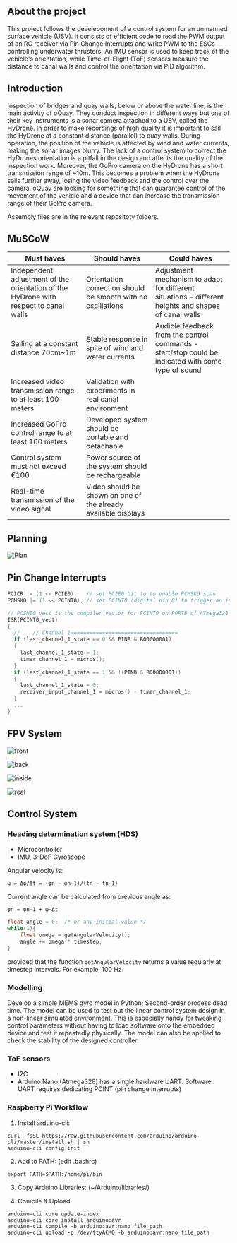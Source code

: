 ## About the project

This project follows the develepoment of a control system for an unmanned surface vehicle (USV).
It consists of efficient code to read the PWM output of an RC receiver via Pin Change Interrupts and write PWM to the ESCs controlling underwater thrusters.
An IMU sensor is used to keep track of the vehicle's orientation, while Time-of-Flight (ToF) sensors measure the distance to canal walls and control the orientation via PID algorithm.

## Introduction

Inspection of bridges and quay walls, below or above the water line, is the main activity of oQuay.
They conduct inspection in different ways but one of their key instruments is a sonar camera attached to a USV, called the HyDrone.
In order to make recordings of high quality it is important to sail the HyDrone at a constant distance (parallel) to quay walls.
During operation, the position of the vehicle is affected by wind and water currents, making the sonar images blurry.
The lack of a control system to correct the HyDrones orientation is a pitfall in the design and affects the quality of the inspection work.
Moreover, the GoPro camera on the HyDrone has a short transmission range of ~10m.
This becomes a problem when the HyDrone sails further away, losing the video feedback and the control over the camera.
oQuay are looking for something that can guarantee control of the movement of the vehicle and a device that can increase the transmission range of their GoPro camera.

Assembly files are in the relevant repositoty folders.


## MuSCoW

| Must haves                                                                            | Should haves                                                    | Could haves                                                                                           |
|---------------------------------------------------------------------------------------|-----------------------------------------------------------------|-------------------------------------------------------------------------------------------------------|
| Independent adjustment of the orientation of the HyDrone with respect to canal walls | Orientation correction should be smooth with no oscillations   | Adjustment mechanism to adapt for different situations - different heights and shapes of canal walls |
| Sailing at a constant distance 70cm~1m                                               | Stable response in spite of wind and water currents            | Audible feedback from the control commands - start/stop could be indicated with some type of sound   |
| Increased video transmission range to at least 100 meters                            | Validation with experiments in real canal environment          |                                                                                                       |
| Increased GoPro control range to at least 100 meters                                 | Developed system should be portable and detachable             |                                                                                                       |
| Control system must not exceed €100                                                  | Power source of the system should be rechargeable              |                                                                                                       |
| Real-time transmission of the video signal                                           | Video should be shown on one of the already available displays |                                                                                                       |

## Planning

![Plan](res/planning.png)


## Pin Change Interrupts

```c
PCICR |= (1 << PCIE0);   // set PCIE0 bit to to enable PCMSK0 scan
PCMSK0 |= (1 << PCINT0); // set PCINT0 (digital pin 8) to trigger an interrupt on state change

// PCINT0_vect is the compiler vector for PCINT0 on PORTB of ATmega328
ISR(PCINT0_vect)
{
  //    // Channel 1==================================
  if (last_channel_1_state == 0 && PINB & B00000001)
  {
    last_channel_1_state = 1;
    timer_channel_1 = micros();
  }
  if (last_channel_1_state == 1 && !(PINB & B00000001))
  {
    last_channel_1_state = 0;
    receiver_input_channel_1 = micros() - timer_channel_1;
  }
  ...
}
```

## FPV System

![front](res/front.jpeg)

![back](res/back.jpeg)

![inside](res/inside.jpeg)

![real](res/real.jpeg)


## Control System

### Heading determination system (HDS)

- Microcontroller
- IMU, 3-DoF Gyroscope

Angular velocity is:

`ω = Δφ/Δt = (φn − φn−1)/(tn − tn−1)`

Current angle can be calculated from previous angle as:

`φn = φn−1 + ω·Δt`

```c
float angle = 0;  /* or any initial value */
while(1){
    float omega = getAngularVelocity();
    angle += omega * timestep;
}
```

provided that the function `getAngularVelocity` returns a value regularly at timestep intervals. For example, 100 Hz.


### Modelling
Develop a simple MEMS gyro model in Python; Second-order process dead time.
The model can be used to test out the linear control system design in a non-linear simulated environment.
This is especially handy for tweaking control parameters without having to load software onto the embedded device and test it repeatedly physically.
The model can also be applied to check the stability of the designed controller.

### ToF sensors

- I2C
- Arduino Nano (Atmega328) has a single hardware UART. Software UART requires dedicating PCINT (pin change interrupts)

### Raspberry Pi Workflow

1. Install arduino-cli:

```
curl -fsSL https://raw.githubusercontent.com/arduino/arduino-cli/master/install.sh | sh
arduino-cli config init
```

2. Add to PATH: (edit .bashrc)

```export PATH=$PATH:/home/pi/bin```

3. Copy Arduino Libraries: (~/Arduino/libraries/)

4. Compile & Upload

```
arduino-cli core update-index
arduino-cli core install arduino:avr
arduino-cli compile -b arduino:avr:nano file_path
arduino-cli upload -p /dev/ttyACM0 -b arduino:avr:nano file_path
```

